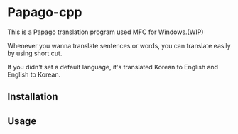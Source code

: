 # Papago-cpp
This is a Papago translation program used MFC for Windows.(WIP)

Whenever you wanna translate sentences or words, you can translate easily by using short cut.

If you didn't set a default language, it's translated Korean to English and English to Korean.


## Installation


## Usage
    
